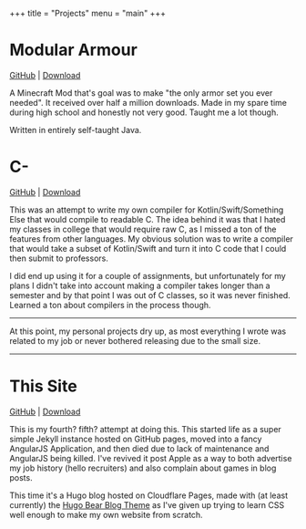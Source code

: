 +++
title = "Projects"
menu = "main"
+++

# Modular Armour

[GitHub](https://github.com/chbachman/ModularArmour) | [Download](https://www.curseforge.com/minecraft/mc-mods/modular-armour)

A Minecraft Mod that's goal was to make "the only armor set you ever needed". It received over half a million downloads. Made in my spare time during high school and honestly not very good. Taught me a lot though.

Written in entirely self-taught Java.

# C-

[GitHub](https://github.com/chbachman/C-) | [Download](#)

This was an attempt to write my own compiler for Kotlin/Swift/Something Else that would compile to readable C. The idea behind it was that I hated my classes in college that would require raw C, as I missed a ton of the features from other languages. My obvious solution was to write a compiler that would take a subset of Kotlin/Swift and turn it into C code that I could then submit to professors.

I did end up using it for a couple of assignments, but unfortunately for my plans I didn't take into account making a compiler takes longer than a semester and by that point I was out of C classes, so it was never finished. Learned a ton about compilers in the process though.

---

At this point, my personal projects dry up, as most everything I wrote was related to my job or never bothered releasing due to the small size.

---

# This Site

[GitHub](https://github.com/chbachman/chbachman.com) | [Download](/)

This is my fourth? fifth? attempt at doing this. This started life as a super simple Jekyll instance hosted on GitHub pages, moved into a fancy AngularJS Application, and then died due to lack of maintenance and AngularJS being killed. I've revived it post Apple as a way to both advertise my job history (hello recruiters) and also complain about games in blog posts.

This time it's a Hugo blog hosted on Cloudflare Pages, made with (at least currently) the [Hugo Bear Blog Theme](https://github.com/janraasch/hugo-bearblog) as I've given up trying to learn CSS well enough to make my own website from scratch.
